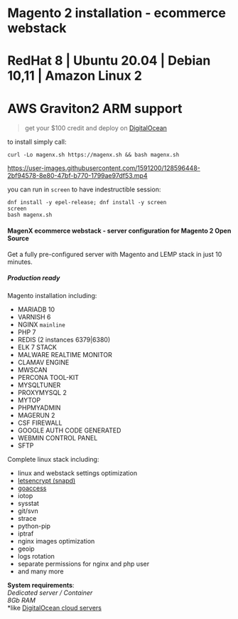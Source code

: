 # Magento 2 installation - ecommerce webstack  
# RedHat 8 | Ubuntu 20.04 | Debian 10,11 | Amazon Linux 2

# AWS Graviton2 ARM support

> get your $100 credit and deploy on [DigitalOcean](https://m.do.co/c/ccc5d115377f)

to install simply call:  

```
curl -Lo magenx.sh https://magenx.sh && bash magenx.sh
```  
https://user-images.githubusercontent.com/1591200/128596448-2bf94578-8e80-47bf-b770-1799ae97df53.mp4  

you can run in `screen` to have indestructible session:

```
dnf install -y epel-release; dnf install -y screen
screen
bash magenx.sh
```


#### MagenX ecommerce webstack - server configuration for Magento 2 Open Source  
Get a fully pre-configured server with Magento and LEMP stack in just 10 minutes.  
##### Production ready

Magento installation including: <br/>
- MARIADB 10
- VARNISH 6
- NGINX `mainline`
- PHP 7
- REDIS (2 instances 6379|6380)
- ELK 7 STACK
- MALWARE REALTIME MONITOR
- CLAMAV ENGINE
- MWSCAN
- PERCONA TOOL-KIT
- MYSQLTUNER
- PROXYMYSQL 2
- MYTOP
- PHPMYADMIN
- MAGERUN 2
- CSF FIREWALL
- GOOGLE AUTH CODE GENERATED
- WEBMIN CONTROL PANEL
- SFTP

Complete linux stack including: <br/>
- linux and webstack settings optimization
- [letsencrypt (snapd)](https://certbot.eff.org/lets-encrypt/snap-other)
- [goaccess](http://rt.goaccess.io)
- iotop
- sysstat
- git/svn
- strace
- python-pip
- iptraf
- nginx images optimization
- geoip
- logs rotation
- separate permissions for nginx and php user
- and many more


**System requirements**:<br/>
*Dedicated server / Container*<br/>
*8Gb RAM*<br/>
*like [DigitalOcean cloud servers](https://m.do.co/c/ccc5d115377f)

